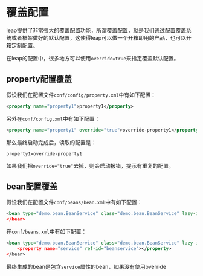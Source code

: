 # 覆盖配置

leap提供了非常强大的覆盖配置功能，所谓覆盖配置，就是我们通过配置覆盖系统或者框架做好的默认配置，这使得leap可以做一个开箱即用的产品，也可以开箱定制配置。

在leap的配置中，很多地方可以使用`override=true`来指定覆盖默认配置。

## property配置覆盖

假设我们在配置文件`conf/config/property.xml`中有如下配置：

```xml
<property name="property1">property1</property>
```

另外在`conf/config.xml`中有如下配置：

```xml
<property name="property1" override="true">override-property1</property>
```

那么最终启动完成后，读取的配置是：

```
property1=override-property1
```

如果我们把`override="true"`去掉，则会启动报错，提示有重复的配置。

## bean配置覆盖

假设我们在配置文件`conf/beans/bean.xml`中有如下配置：

```xml
<bean type="demo.bean.BeanService" class="demo.bean.BeanService" lazy-init="false" primary=true>
</bean>
```

在`conf/beans.xml`中有如下配置：

```xml
<bean type="demo.bean.BeanService" class="demo.bean.BeanService" lazy-init="false" primary=true override=true>
    <property name="service" ref-id="beanservice"></property>
</bean>
```

最终生成的bean是包含`service`属性的bean，如果没有使用override
